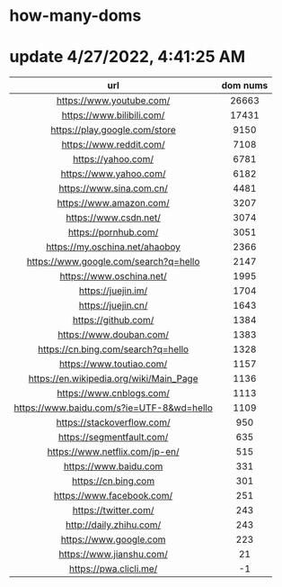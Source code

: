 # how-many-doms

# update 4/27/2022, 4:41:25 AM

url | dom nums
:-: | :-:
https://www.youtube.com/ | 26663
https://www.bilibili.com/ | 17431
https://play.google.com/store | 9150
https://www.reddit.com/ | 7108
https://yahoo.com/ | 6781
https://www.yahoo.com/ | 6182
https://www.sina.com.cn/ | 4481
https://www.amazon.com/ | 3207
https://www.csdn.net/ | 3074
https://pornhub.com/ | 3051
https://my.oschina.net/ahaoboy | 2366
https://www.google.com/search?q=hello | 2147
https://www.oschina.net/ | 1995
https://juejin.im/ | 1704
https://juejin.cn/ | 1643
https://github.com/ | 1384
https://www.douban.com/ | 1383
https://cn.bing.com/search?q=hello | 1328
https://www.toutiao.com/ | 1157
https://en.wikipedia.org/wiki/Main_Page | 1136
https://www.cnblogs.com/ | 1113
https://www.baidu.com/s?ie=UTF-8&wd=hello | 1109
https://stackoverflow.com/ | 950
https://segmentfault.com/ | 635
https://www.netflix.com/jp-en/ | 515
https://www.baidu.com | 331
https://cn.bing.com | 301
https://www.facebook.com/ | 251
https://twitter.com/ | 243
http://daily.zhihu.com/ | 243
https://www.google.com | 223
https://www.jianshu.com/ | 21
https://pwa.clicli.me/ | -1
